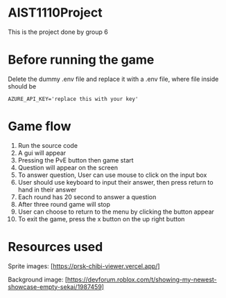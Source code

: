 # AIST1110Project
This is the project done by group 6

# Before running the game
Delete the dummy .env file and replace it with a .env file, where file inside should be
```
AZURE_API_KEY='replace this with your key'
```

# Game flow
1. Run the source code
2. A gui will appear
3. Pressing the PvE button then game start
4. Question will appear on the screen
5. To answer question, User can use mouse to click on the input box
6. User should use keyboard to input their answer, then press return to hand in their answer
7. Each round has 20 second to answer a question
8. After three round game will stop
9. User can choose to return to the menu by clicking the button appear
10. To exit the game, press the x button on the up right button

# Resources used
Sprite images: [https://prsk-chibi-viewer.vercel.app/]

Background image: [https://devforum.roblox.com/t/showing-my-newest-showcase-empty-sekai/1987459]

